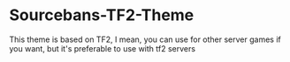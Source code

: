 # Sourcebans-TF2-Theme

This theme is based on TF2, I mean, you can use for other server games if you want, but it's preferable to use with tf2 servers
